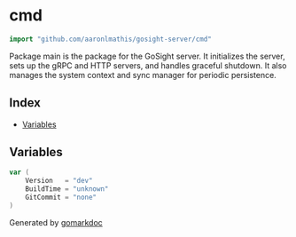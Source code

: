 <!-- Code generated by gomarkdoc. DO NOT EDIT -->

# cmd

```go
import "github.com/aaronlmathis/gosight-server/cmd"
```

Package main is the package for the GoSight server. It initializes the server, sets up the gRPC and HTTP servers, and handles graceful shutdown. It also manages the system context and sync manager for periodic persistence.

## Index

- [Variables](<#variables>)


## Variables

<a name="Version"></a>

```go
var (
    Version   = "dev"
    BuildTime = "unknown"
    GitCommit = "none"
)
```

Generated by [gomarkdoc](<https://github.com/princjef/gomarkdoc>)
